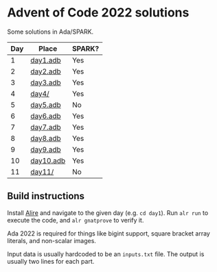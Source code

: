 # Advent of Code 2022 solutions

Some solutions in Ada/SPARK.

| Day | Place                            | SPARK? |
| --- | -------------------------------- | ------ |
| 1   | [day1.adb](day1/src/day1.adb)    | Yes    |
| 2   | [day2.adb](day2/src/day2.adb)    | Yes    |
| 3   | [day3.adb](day3/src/day3.adb)    | Yes    |
| 4   | [day4/](day4/src/)               | Yes    |
| 5   | [day5.adb](day5/src/day5.adb)    | No     |
| 6   | [day6.adb](day6/src/day6.adb)    | Yes    |
| 7   | [day7.adb](day7/src/day7.adb)    | Yes    |
| 8   | [day8.adb](day8/src/day8.adb)    | Yes    |
| 9   | [day9.adb](day9/src/day9.adb)    | Yes    |
| 10  | [day10.adb](day10/src/day10.adb) | Yes    |
| 11  | [day11/](day11/src/)             | No     |

## Build instructions

Install [Alire](https://alire.ada.dev/) and navigate to the given day (e.g.
`cd day1`). Run `alr run` to execute the code, and `alr gnatprove` to verify it.

Ada 2022 is required for things like bigint support, square bracket array
literals, and non-scalar images.

Input data is usually hardcoded to be an `inputs.txt` file. The output is
usually two lines for each part.
